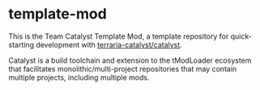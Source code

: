 # template-mod

This is the Team Catalyst Template Mod, a template repository for quick-starting development with [terraria-catalyst/catalyst](https://github.com/terraria-catalyst/catalyst).

Catalyst is a build toolchain and extension to the tModLoader ecosystem that facilitates monolithic/multi-project repositories that may contain multiple projects, including multiple mods.
